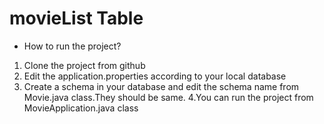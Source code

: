 # movieList Table

* How to run the project?

1. Clone the project from github
2. Edit the application.properties according to your local database
3. Create a schema in your database and edit the schema name from Movie.java class.They should be same.
4.You can run the project from MovieApplication.java class
